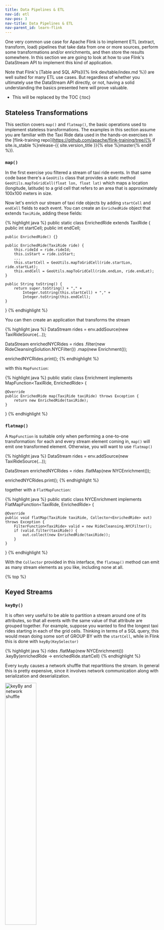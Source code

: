 ```yaml
---
title: Data Pipelines & ETL
nav-id: etl
nav-pos: 3
nav-title: Data Pipelines & ETL
nav-parent_id: learn-flink
---
```

<!--
Licensed to the Apache Software Foundation (ASF) under one
or more contributor license agreements.  See the NOTICE file
distributed with this work for additional information
regarding copyright ownership.  The ASF licenses this file
to you under the Apache License, Version 2.0 (the
"License"); you may not use this file except in compliance
with the License.  You may obtain a copy of the License at

  http://www.apache.org/licenses/LICENSE-2.0

Unless required by applicable law or agreed to in writing,
software distributed under the License is distributed on an
"AS IS" BASIS, WITHOUT WARRANTIES OR CONDITIONS OF ANY
KIND, either express or implied.  See the License for the
specific language governing permissions and limitations
under the License.
-->

One very common use case for Apache Flink is to implement ETL (extract, transform, load) pipelines
that take data from one or more sources, perform some transformations and/or enrichments, and
then store the results somewhere. In this section we are going to look at how to use Flink's
DataStream API to implement this kind of application.

Note that Flink's [Table and SQL APIs]({% link dev/table/index.md %})
are well suited for many ETL use cases. But regardless of whether you ultimately use
the DataStream API directly, or not, having a solid understanding the basics presented here will
prove valuable.

* This will be replaced by the TOC
{:toc}

## Stateless Transformations

This section covers `map()` and `flatmap()`, the basic operations used to implement
stateless transformations. The examples in this section assume you are familiar with the
Taxi Ride data used in the hands-on exercises in the
[flink-training repo](https://github.com/apache/flink-training/tree/{% if site.is_stable %}release-{{ site.version_title }}{% else %}master{% endif %}).

### `map()`

In the first exercise you filtered a stream of taxi ride events. In that same code base there's a
`GeoUtils` class that provides a static method `GeoUtils.mapToGridCell(float lon, float lat)` which
maps a location (longitude, latitude) to a grid cell that refers to an area that is approximately
100x100 meters in size.

Now let's enrich our stream of taxi ride objects by adding `startCell` and `endCell` fields to each
event. You can create an `EnrichedRide` object that extends `TaxiRide`, adding these fields:

{% highlight java %}
public static class EnrichedRide extends TaxiRide {
    public int startCell;
    public int endCell;

    public EnrichedRide() {}

    public EnrichedRide(TaxiRide ride) {
        this.rideId = ride.rideId;
        this.isStart = ride.isStart;
        ...
        this.startCell = GeoUtils.mapToGridCell(ride.startLon, ride.startLat);
        this.endCell = GeoUtils.mapToGridCell(ride.endLon, ride.endLat);
    }

    public String toString() {
        return super.toString() + "," +
            Integer.toString(this.startCell) + "," +
            Integer.toString(this.endCell);
    }
}
{% endhighlight %}

You can then create an application that transforms the stream

{% highlight java %}
DataStream<TaxiRide> rides = env.addSource(new TaxiRideSource(...));

DataStream<EnrichedRide> enrichedNYCRides = rides
    .filter(new RideCleansingSolution.NYCFilter())
    .map(new Enrichment());

enrichedNYCRides.print();
{% endhighlight %}

with this `MapFunction`:

{% highlight java %}
public static class Enrichment implements MapFunction<TaxiRide, EnrichedRide> {

    @Override
    public EnrichedRide map(TaxiRide taxiRide) throws Exception {
        return new EnrichedRide(taxiRide);
    }
}
{% endhighlight %}

### `flatmap()`

A `MapFunction` is suitable only when performing a one-to-one transformation: for each and every
stream element coming in, `map()` will emit one transformed element. Otherwise, you will want to use
`flatmap()`

{% highlight java %}
DataStream<TaxiRide> rides = env.addSource(new TaxiRideSource(...));

DataStream<EnrichedRide> enrichedNYCRides = rides
    .flatMap(new NYCEnrichment());

enrichedNYCRides.print();
{% endhighlight %}

together with a `FlatMapFunction`:

{% highlight java %}
public static class NYCEnrichment implements FlatMapFunction<TaxiRide, EnrichedRide> {

    @Override
    public void flatMap(TaxiRide taxiRide, Collector<EnrichedRide> out) throws Exception {
        FilterFunction<TaxiRide> valid = new RideCleansing.NYCFilter();
        if (valid.filter(taxiRide)) {
            out.collect(new EnrichedRide(taxiRide));
        }
    }
}
{% endhighlight %}

With the `Collector` provided in this interface, the `flatmap()` method can emit as many stream
elements as you like, including none at all.

{% top %}

## Keyed Streams

### `keyBy()`

It is often very useful to be able to partition a stream around one of its attributes, so that all
events with the same value of that attribute are grouped together. For example, suppose you wanted
to find the longest taxi rides starting in each of the grid cells. Thinking in terms of a SQL query,
this would mean doing some sort of GROUP BY with the `startCell`, while in Flink this is done with
`keyBy(KeySelector)`

{% highlight java %}
rides
    .flatMap(new NYCEnrichment())
    .keyBy(enrichedRide -> enrichedRide.startCell)
{% endhighlight %}

Every `keyBy` causes a network shuffle that repartitions the stream. In general this is pretty
expensive, since it involves network communication along with serialization and deserialization.

<img src="{% link /fig/keyBy.png %}" alt="keyBy and network shuffle" class="offset" width="45%" />

### Keys are computed

KeySelectors aren't limited to extracting a key from your events. They can, instead, 
compute the key in whatever way you want, so long as the resulting key is deterministic,
and has valid implementations of `hashCode()` and `equals()`. This restriction rules out
KeySelectors that generate random numbers, or that return Arrays or Enums, but you
can have composite keys using Tuples or POJOs, for example, so long as their elements
follow these same rules.

The keys must be produced in a deterministic way, because they are recomputed whenever they
are needed, rather than being attached to the stream records.

For example, rather than creating a new `EnrichedRide` class with a `startCell` field that we then use
as a key via 

{% highlight java %}
keyBy(enrichedRide -> enrichedRide.startCell)
{% endhighlight %}

we could do this, instead:

{% highlight java %}
keyBy(ride -> GeoUtils.mapToGridCell(ride.startLon, ride.startLat))
{% endhighlight %}

### Aggregations on Keyed Streams

This bit of code creates a new stream of tuples containing the `startCell` and duration (in minutes)
for each end-of-ride event:

{% highlight java %}
import org.joda.time.Interval;

DataStream<Tuple2<Integer, Minutes>> minutesByStartCell = enrichedNYCRides
    .flatMap(new FlatMapFunction<EnrichedRide, Tuple2<Integer, Minutes>>() {

        @Override
        public void flatMap(EnrichedRide ride,
                            Collector<Tuple2<Integer, Minutes>> out) throws Exception {
            if (!ride.isStart) {
                Interval rideInterval = new Interval(ride.startTime, ride.endTime);
                Minutes duration = rideInterval.toDuration().toStandardMinutes();
                out.collect(new Tuple2<>(ride.startCell, duration));
            }
        }
    });
{% endhighlight %}

Now it is possible to produce a stream that contains only those rides that are the longest rides
ever seen (to that point) for each `startCell`.

There are a variety of ways that the field to use as the key can be expressed. Earlier you saw an
example with an `EnrichedRide` POJO, where the field to use as the key was specified with its name.
This case involves `Tuple2` objects, and the index within the tuple (starting from 0) is used to
specify the key.

{% highlight java %}
minutesByStartCell
  .keyBy(value -> value.f0) // .keyBy(value -> value.startCell)
  .maxBy(1) // duration
  .print();
{% endhighlight %}

The output stream now contains a record for each key every time the duration reaches a new maximum -- as shown here with cell 50797:

    ...
    4> (64549,5M)
    4> (46298,18M)
    1> (51549,14M)
    1> (53043,13M)
    1> (56031,22M)
    1> (50797,6M)
    ...
    1> (50797,8M)
    ...
    1> (50797,11M)
    ...
    1> (50797,12M)

### (Implicit) State

This is the first example in this training that involves stateful streaming. Though the state is
being handled transparently, Flink has to keep track of the maximum duration for each distinct
key.

Whenever state gets involved in your application, you should think about how large the state might
become. Whenever the key space is unbounded, then so is the amount of state Flink will need.

When working with streams, it generally makes more sense to think in terms of aggregations over
finite windows, rather than over the entire stream.

### `reduce()` and other aggregators

`maxBy()`, used above, is just one example of a number of aggregator functions available on Flink's
`KeyedStream`s. There is also a more general purpose `reduce()` function that you can use to
implement your own custom aggregations.

{% top %}

## Stateful Transformations

### Why is Flink Involved in Managing State?

Your applications are certainly capable of using state without getting Flink involved in managing it
-- but Flink offers some compelling features for the state it manages:

* **local**: Flink state is kept local to the machine that processes it, and can be accessed at memory speed
* **durable**: Flink state is fault-tolerant, i.e., it is automatically checkpointed at regular intervals, and is restored upon failure
* **vertically scalable**: Flink state can be kept in embedded RocksDB instances that scale by adding more local disk
* **horizontally scalable**: Flink state is redistributed as your cluster grows and shrinks
* **queryable**: Flink state can be queried externally via the [Queryable State API]({% link dev/stream/state/queryable_state.md %}).

In this section you will learn how to work with Flink's APIs that manage keyed state.

### Rich Functions

At this point you have already seen several of Flink's function interfaces, including
`FilterFunction`, `MapFunction`, and `FlatMapFunction`. These are all examples of the Single
Abstract Method pattern.

For each of these interfaces, Flink also provides a so-called "rich" variant, e.g.,
`RichFlatMapFunction`, which has some additional methods, including:

- `open(Configuration c)`
- `close()`
- `getRuntimeContext()`

`open()` is called once, during operator initialization. This is an opportunity to load some static
data, or to open a connection to an external service, for example.

`getRuntimeContext()` provides access to a whole suite of potentially interesting things, but most
notably it is how you can create and access state managed by Flink.

### An Example with Keyed State

In this example, imagine you have a stream of events that you want to de-duplicate, so that you only
keep the first event with each key. Here's an application that does that, using a
`RichFlatMapFunction` called `Deduplicator`:

{% highlight java %}
private static class Event {
    public final String key;
    public final long timestamp;
    ...
}

public static void main(String[] args) throws Exception {
    StreamExecutionEnvironment env = StreamExecutionEnvironment.getExecutionEnvironment();
  
    env.addSource(new EventSource())
        .keyBy(e -> e.key)
        .flatMap(new Deduplicator())
        .print();
  
    env.execute();
}
{% endhighlight %}

To accomplish this, `Deduplicator` will need to somehow remember, for each key, whether or not there
has already been an event for that key. It will do so using Flink's _keyed state_ interface.

When you are working with a keyed stream like this one, Flink will maintain a key/value store for
each item of state being managed.

Flink supports several different types of keyed state, and this example uses the simplest one,
namely `ValueState`. This means that _for each key_, Flink will store a single object -- in this
case, an object of type `Boolean`. 

Our `Deduplicator` class has two methods: `open()` and `flatMap()`. The open method establishes the
use of managed state by defining a `ValueStateDescriptor<Boolean>`. The arguments to the constructor
specify a name for this item of keyed state ("keyHasBeenSeen"), and provide information that can be
used to serialize these objects (in this case, `Types.BOOLEAN`).

{% highlight java %}
public static class Deduplicator extends RichFlatMapFunction<Event, Event> {
    ValueState<Boolean> keyHasBeenSeen;

    @Override
    public void open(Configuration conf) {
        ValueStateDescriptor<Boolean> desc = new ValueStateDescriptor<>("keyHasBeenSeen", Types.BOOLEAN);
        keyHasBeenSeen = getRuntimeContext().getState(desc);
    }

    @Override
    public void flatMap(Event event, Collector<Event> out) throws Exception {
        if (keyHasBeenSeen.value() == null) {
            out.collect(event);
            keyHasBeenSeen.update(true);
        }
    }
}
{% endhighlight %}

When the flatMap method calls `keyHasBeenSeen.value()`, Flink's runtime looks up the value of this
piece of state _for the key in context_, and only if it is `null` does it go ahead and collect the
event to the output. It also updates `keyHasBeenSeen` to `true` in this case. 

This mechanism for accessing and updating key-partitioned state may seem rather magical, since the
key is not explicitly visible in the implementation of our `Deduplicator`. When Flink's runtime
calls the `open` method of our `RichFlatMapFunction`, there is no event, and thus no key in context
at that moment. But when it calls the `flatMap` method, the key for the event being processed is
available to the runtime, and is used behind the scenes to determine which entry in Flink's state
backend is being operated on. 

When deployed to a distributed cluster, there will be many instances of this `Deduplicator`, each of
which will responsible for a disjoint subset of the entire keyspace. Thus, when you see a single
item of `ValueState`, such as

{% highlight java %}
ValueState<Boolean> keyHasBeenSeen;
{% endhighlight %}

understand that this represents not just a single Boolean, but rather a distributed, sharded, key/value store.

### Clearing State

There's a potential problem with the example above: What will happen if the key space is unbounded?
Flink is storing somewhere an instance of `Boolean` for every distinct key that is used. If there's
a bounded set of keys then this will be fine, but in applications where the set of keys is growing
in an unbounded way, it's necessary to clear the state for keys that are no longer needed. This is
done by calling `clear()` on the state object, as in:

{% highlight java %}
keyHasBeenSeen.clear()
{% endhighlight %}

You might want to do this, for example, after a period of inactivity for a given key. You'll see how
to use Timers to do this when you learn about `ProcessFunction`s in the section on event-driven
applications.

There's also a [State Time-to-Live (TTL)]({% link dev/stream/state/state.md
%}#state-time-to-live-ttl) option that you can configure with the state descriptor that specifies
when you want the state for stale keys to be automatically cleared.

### Non-keyed State

It is also possible to work with managed state in non-keyed contexts. This is sometimes called
[operator state]({% link dev/stream/state/state.md %}#operator-state). The
interfaces involved are somewhat different, and since it is unusual for user-defined functions to
need non-keyed state, it is not covered here. This feature is most often used in the implementation
of sources and sinks. 

{% top %}

## Connected Streams

Sometimes instead of applying a pre-defined transformation like this:

<img src="{% link /fig/transformation.svg %}" alt="simple transformation" class="offset" width="45%" />

you want to be able to dynamically alter some aspects of the transformation -- by streaming in
thresholds, or rules, or other parameters. The pattern in Flink that supports this is something
called _connected streams_, wherein a single operator has two input streams, like this:

<img src="{% link /fig/connected-streams.svg %}" alt="connected streams" class="offset" width="45%" />

Connected streams can also be used to implement streaming joins.

### Example

In this example, a control stream is used to specify words which must be filtered out of the
`streamOfWords`. A `RichCoFlatMapFunction` called `ControlFunction` is applied to the connected
streams to get this done. 

{% highlight java %}
public static void main(String[] args) throws Exception {
    StreamExecutionEnvironment env = StreamExecutionEnvironment.getExecutionEnvironment();

    DataStream<String> control = env.fromElements("DROP", "IGNORE").keyBy(x -> x);
    DataStream<String> streamOfWords = env.fromElements("Apache", "DROP", "Flink", "IGNORE").keyBy(x -> x);
  
    control
        .connect(datastreamOfWords)
        .flatMap(new ControlFunction())
        .print();

    env.execute();
}
{% endhighlight %}

Note that the two streams being connected must be keyed in compatible ways.
The role of a `keyBy` is to partition a stream's data, and when keyed streams are connected, they
must be partitioned in the same way. This ensures that all of the events from both streams with the
same key are sent to the same instance. This makes it possible, then, to join the two streams on 
that key, for example.

In this case the streams are both of type `DataStream<String>`, and both streams are keyed by the
string. As you will see below, this `RichCoFlatMapFunction` is storing a Boolean value in keyed
state, and this Boolean is shared by the two streams.

{% highlight java %}
public static class ControlFunction extends RichCoFlatMapFunction<String, String, String> {
    private ValueState<Boolean> blocked;
      
    @Override
    public void open(Configuration config) {
        blocked = getRuntimeContext().getState(new ValueStateDescriptor<>("blocked", Boolean.class));
    }
      
    @Override
    public void flatMap1(String control_value, Collector<String> out) throws Exception {
        blocked.update(Boolean.TRUE);
    }
      
    @Override
    public void flatMap2(String data_value, Collector<String> out) throws Exception {
        if (blocked.value() == null) {
            out.collect(data_value);
        }
    }
}
{% endhighlight %}

A `RichCoFlatMapFunction` is a kind of `FlatMapFunction` that can be applied to a pair of connected
streams, and it has access to the rich function interface. This means that it can be made stateful.

The `blocked` Boolean is being used to remember the keys (words, in this case) that have been
mentioned on the `control` stream, and those words are being filtered out of the `streamOfWords`
stream. This is _keyed_ state, and it is shared between the two streams, which is why the two
streams have to share the same keyspace.

`flatMap1` and `flatMap2` are called by the Flink runtime with elements from each of the two
connected streams -- in our case, elements from the `control` stream are passed into `flatMap1`, and
elements from `streamOfWords` are passed into `flatMap2`. This was determined by the order in which
the two streams are connected with `control.connect(datastreamOfWords)`. 

It is important to recognize that you have no control over the order in which the `flatMap1` and
`flatMap2` callbacks are called. These two input streams are racing against each other, and the
Flink runtime will do what it wants to regarding consuming events from one stream or the other. In
cases where timing and/or ordering matter, you may find it necessary to buffer events in managed
Flink state until your application is ready to process them. (Note: if you are truly desperate, it
is possible to exert some limited control over the order in which a two-input operator consumes its
inputs by using a custom Operator that implements the
[InputSelectable]({{ site.javadocs_baseurl }}/api/java/org/apache/flink/streaming/api/operators/InputSelectable.html)
interface.)

{% top %}

## Hands-on

The hands-on exercise that goes with this section is the [Rides and Fares
Exercise](https://github.com/apache/flink-training/tree/{% if site.is_stable %}release-{{ site.version_title }}{% else %}master{% endif %}/rides-and-fares).

{% top %}

## Further Reading

- [DataStream Transformations]({% link dev/stream/operators/index.md %}#datastream-transformations)
- [Stateful Stream Processing]({% link concepts/stateful-stream-processing.md %})

{% top %}
